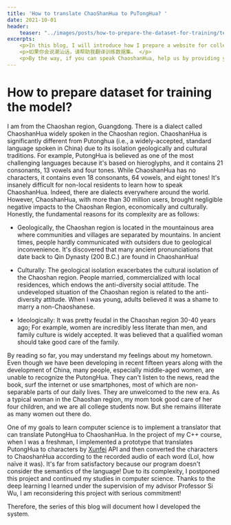 ```yaml
---
title: 'How to translate ChaoShanHua to PuTongHua? '
date: 2021-10-01
header: 
    teaser: "../images/posts/how-to-prepare-the-dataset-for-training/teaser.png"
excerpts:
    <p>In this blog, I will introduce how I prepare a website for collecting audio datasets from Chaoshanese. </p>
    <p>如果你会说潮汕话，请帮助我翻译训练数据集。 </p>
    <p>By the way, if you can speak ChaoshanHua, help us by providing your translation. </p>
---
```


How to prepare dataset for training the model? 
=====
I am from the Chaoshan region, Guangdong. There is a dialect called ChaoshanHua widely spoken in the Chaoshan region. ChaoshanHua is significantly different from Putonghua (i.e., a widely-accepted, standard language spoken in China) due to its isolation geologically and cultural traditions. For example, PutongHua is believed as one of the most challenging languages because it's based on hieroglyphs, and it contains 21 consonants, 13 vowels and four tones. While ChaoshanHua has no characters, it contains even 18 consonants, 64 vowels, and eight tones! It's insanely difficult for non-local residents to learn how to speak ChaoshanHua. Indeed, there are dialects everywhere around the world. However, ChaoshanHua, with more than 30 million users, brought negligible negative impacts to the Chaoshan Region, economically and culturally. Honestly, the fundamental reasons for its complexity are as follows: 

- Geologically, the Chaoshan region is located in the mountainous area where communities and villages are separated by mountains. In ancient times, people hardly communicated with outsiders due to geological inconvenience. It's discovered that many ancient pronunciations that date back to Qin Dynasty (200 B.C.) are found in ChaoshanHua! 

- Culturally: The geological isolation exacerbates the cultural isolation of the Chaoshan region. People married, commercialized with local residences, which endows the anti-diversity social attitude. The undeveloped situation of the Chaoshan region is related to the anti-diversity attitude. When I was young, adults believed it was a shame to marry a non-Chaoshanese. 

- Ideologically: It was pretty feudal in the Chaoshan region 30-40 years ago; For example, women are incredibly less literate than men, and family culture is widely accepted. It was believed that a qualified woman should take good care of the family. 
  
By reading so far, you may understand my feelings about my hometown. Even though we have been developing in recent fifteen years along with the development of China, many people, especially middle-aged women, are unable to recognize the PutongHua. They can't listen to the news, read the book, surf the internet or use smartphones, most of which are non-separable parts of our daily lives. They are unwelcomed to the new era. As a typical woman in the Chaoshan region, my mom took good care of her four children, and we are all college students now. But she remains illiterate as many women out there do. 

One of my goals to learn computer science is to implement a translator that can translate PutongHua to ChaoshanHua. In the project of my C++ course, when I was a freshman, I implemented a prototype that translates PutongHua to characters by [Xunfei]() API and then converted the characters to ChaoshanHua according to the recorded audio of each word (Lol, how naïve it was). It's far from satisfactory because our program doesn't consider the semantics of the language! Due to its complexity, I postponed this project and continued my studies in computer science. Thanks to the deep learning I learned under the supervision of my advisor Professor Si Wu, I am reconsidering this project with serious commitment! 

Therefore, the series of this blog will document how I developed the system. 




